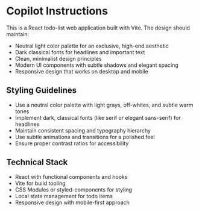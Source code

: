 # Copilot Instructions

<!-- Use this file to provide workspace-specific custom instructions to Copilot. For more details, visit https://code.visualstudio.com/docs/copilot/copilot-customization#_use-a-githubcopilotinstructionsmd-file -->

This is a React todo-list web application built with Vite. The design should maintain:

- Neutral light color palette for an exclusive, high-end aesthetic
- Dark classical fonts for headlines and important text
- Clean, minimalist design principles
- Modern UI components with subtle shadows and elegant spacing
- Responsive design that works on desktop and mobile

## Styling Guidelines

- Use a neutral color palette with light grays, off-whites, and subtle warm tones
- Implement dark, classical fonts (like serif or elegant sans-serif) for headlines
- Maintain consistent spacing and typography hierarchy
- Use subtle animations and transitions for a polished feel
- Ensure proper contrast ratios for accessibility

## Technical Stack

- React with functional components and hooks
- Vite for build tooling
- CSS Modules or styled-components for styling
- Local state management for todo items
- Responsive design with mobile-first approach
